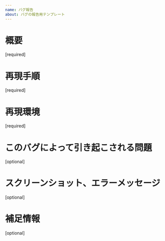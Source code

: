 ```yaml
---
name: バグ報告
about: バグの報告用テンプレート
---
```


# 概要

[required]

# 再現手順

[required]

# 再現環境

[required]

# このバグによって引き起こされる問題

[optional]

# スクリーンショット、エラーメッセージ

[optional]

# 補足情報

[optional]
